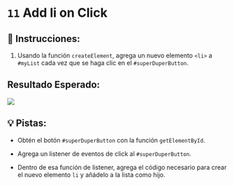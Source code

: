 # `11` Add li on Click

## 📝 Instrucciones:

1. Usando la función `createElement`, agrega un nuevo elemento `<li>` a `#myList` cada vez que se haga clic en el `#superDuperButton`.

## Resultado Esperado:

![](../../.learn/assets/11-1.gif)

## 💡 Pistas:

+ Obtén el botón `#superDuperButton` con la función `getElementById`.

+ Agrega un listener de eventos de click al `#superDuperButton`.

+ Dentro de esa función de listener, agrega el código necesario para crear el nuevo elemento `li` y añádelo a la lista como hijo.

